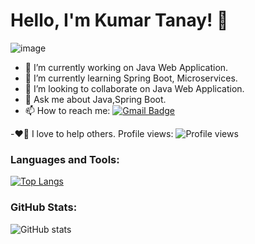 # Hello, I'm Kumar Tanay! 👋
![image](https://github.com/ktanay01/ktanay.github.io/assets/67087309/3fda388c-75fd-4b2d-8229-88397604c365)


- 🔭 I’m currently working on Java Web Application.
- 🌱 I’m currently learning Spring Boot, Microservices.
- 👯 I’m looking to collaborate on Java Web Application.
- 💬 Ask me about Java,Spring Boot.
- 📫 How to reach me: [![Gmail Badge](https://img.shields.io/badge/-Email-red?style=flat&logo=Gmail&logoColor=white&link=mailto:kumartanay2015@gmail.com)](mailto:kumartanay2015@gmail.com)
  
-❤️🤝 I love to help others.
Profile views: ![Profile views](https://komarev.com/ghpvc/?username=ktanay01)


### Languages and Tools:
[![Top Langs](https://github-readme-stats.vercel.app/api/top-langs/?username=ktanay0&layout=compact)](https://github.com/ktanay01/github-readme-stats)

### GitHub Stats:
![GitHub stats](https://github-readme-stats.vercel.app/api?username=ktanay0&show_icons=true&count_private=true)
